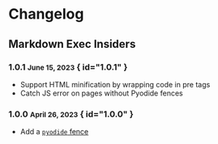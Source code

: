 # Changelog

## Markdown Exec Insiders

### 1.0.1 <small>June 15, 2023</small> { id="1.0.1" }

- Support HTML minification by wrapping code in pre tags
- Catch JS error on pages without Pyodide fences

### 1.0.0 <small>April 26, 2023</small> { id="1.0.0" }

- Add a [`pyodide` fence](../../usage/pyodide/)
